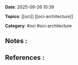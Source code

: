 **Date**: 2025-09-26 10:39

**Topics**: [[oci]] [[oci-architecture]]

**Category**: #oci #oci-architecture

## Notes :




## References :
